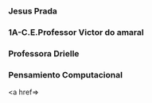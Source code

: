 ### Jesus Prada
### 1A-C.E.Professor Victor do amaral
### Professora Drielle
### Pensamiento Computacional
<a href=>

